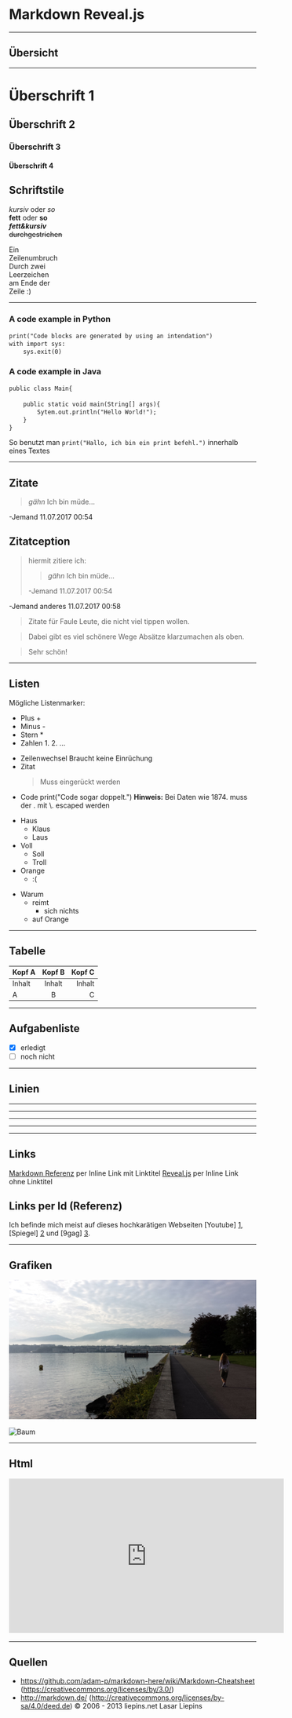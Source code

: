 # Markdown Reveal.js
- - - - - -
## Übersicht

___

# Überschrift 1
## Überschrift 2
### Überschrift 3
#### Überschrift 4


>>>
## Schriftstile
*kursiv* oder _so_  
**fett** oder __so__  
***fett&kursiv***  
~~durchgestrichen~~

>>> 

Ein  
Zeilenumbruch  
Durch zwei  
Leerzeichen  
am Ende der  
Zeile :)

___
### A code example in Python

    print("Code blocks are generated by using an intendation")
    with import sys:
        sys.exit(0)
    
>>>
### A code example in Java

    public class Main{

        public static void main(String[] args){
            Sytem.out.println("Hello World!");
        }
    }

>>>

So benutzt man ``print("Hallo, ich bin ein print befehl.")`` innerhalb eines Textes  

___

## Zitate

> _gähn_ Ich bin müde...

-Jemand 11.07.2017 00:54

>>>
## Zitatception

> hiermit zitiere ich:
>
> > _gähn_ Ich bin müde...  
>
>-Jemand 11.07.2017 00:54

-Jemand anderes 11.07.2017 00:58

>>>

> Zitate für Faule Leute,
die nicht viel tippen wollen.

> Dabei gibt es viel schönere Wege
> Absätze klarzumachen als oben.

> Sehr schön!

___
## Listen

Mögliche Listenmarker:

- Plus +
- Minus -
- Stern *
- Zahlen 1. 2. ...

>>>

+ Zeilenwechsel 
Braucht keine Einrüchung
+ Zitat
    > Muss eingerückt werden
+ Code
        print("Code sogar doppelt.")
__Hinweis:__ Bei Daten wie 1874. muss der . mit \\. escaped werden

>>>
+ Haus
    - Klaus
    - Laus
+ Voll
    - Soll
    * Troll
+ Orange
    + :(
- Warum
    - reimt
        - sich nichts
    - auf Orange

___
## Tabelle

Kopf A | Kopf B | Kopf C
-------|:------:|------:
Inhalt | Inhalt | Inhalt
A      | B      | C

___
## Aufgabenliste
- [X] erledigt
- [ ] noch nicht

___
## Linien

--- 
* * *
***
*****

___
## Links
[Markdown Referenz](http://markdown.de/ "Markdown Ref") per Inline Link mit Linktitel
[Reveal.js](https://github.com/hakimel/reveal.js) per Inline Link ohne Linktitel

>>>
## Links per Id (Referenz)
Ich befinde mich meist auf dieses hochkarätigen Webseiten [Youtube] [1],
[Spiegel] [2] und [9gag] [3].

  [1]: http://youtube.com        "Youtube"
  [2]: http://spiegel.de         "Spiegel"
  [3]: http://9gag.com           "9gag.com"

___
## Grafiken
![Genf](resources/genf.jpg)
>>>
![Baum](resources/baum.jpg "Baum")

___
## Html
<iframe width="560" height="315" src="https://www.youtube.com/embed/i92AZxL6Wl4" frameborder="0" allowfullscreen></iframe>

___
## Quellen
- https://github.com/adam-p/markdown-here/wiki/Markdown-Cheatsheet (https://creativecommons.org/licenses/by/3.0/)
- http://markdown.de/ (http://creativecommons.org/licenses/by-sa/4.0/deed.de) © 2006 - 2013 liepins.net Lasar Liepins 

